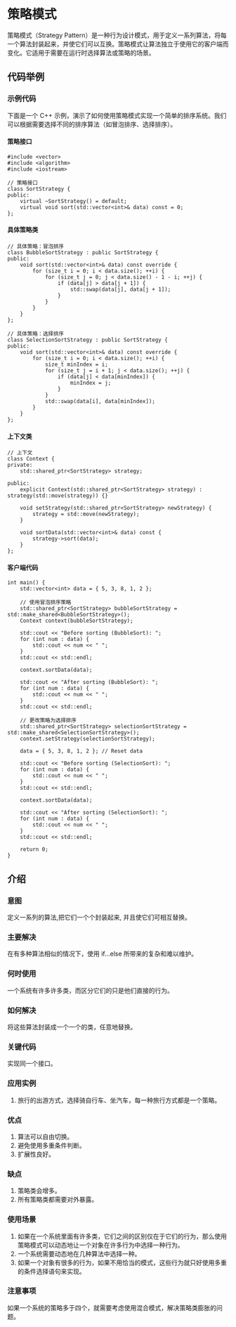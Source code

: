 # 策略模式
策略模式（Strategy Pattern）是一种行为设计模式，用于定义一系列算法，将每一个算法封装起来，并使它们可以互换。策略模式让算法独立于使用它的客户端而变化。它适用于需要在运行时选择算法或策略的场景。
## 代码举例
### 示例代码
下面是一个 C++ 示例，演示了如何使用策略模式实现一个简单的排序系统。我们可以根据需要选择不同的排序算法（如冒泡排序、选择排序）。

#### 策略接口
```
#include <vector>
#include <algorithm>
#include <iostream>

// 策略接口
class SortStrategy {
public:
    virtual ~SortStrategy() = default;
    virtual void sort(std::vector<int>& data) const = 0;
};
```

#### 具体策略类
```
// 具体策略：冒泡排序
class BubbleSortStrategy : public SortStrategy {
public:
    void sort(std::vector<int>& data) const override {
        for (size_t i = 0; i < data.size(); ++i) {
            for (size_t j = 0; j < data.size() - 1 - i; ++j) {
                if (data[j] > data[j + 1]) {
                    std::swap(data[j], data[j + 1]);
                }
            }
        }
    }
};

// 具体策略：选择排序
class SelectionSortStrategy : public SortStrategy {
public:
    void sort(std::vector<int>& data) const override {
        for (size_t i = 0; i < data.size(); ++i) {
            size_t minIndex = i;
            for (size_t j = i + 1; j < data.size(); ++j) {
                if (data[j] < data[minIndex]) {
                    minIndex = j;
                }
            }
            std::swap(data[i], data[minIndex]);
        }
    }
};
```

####  上下文类
```
// 上下文
class Context {
private:
    std::shared_ptr<SortStrategy> strategy;

public:
    explicit Context(std::shared_ptr<SortStrategy> strategy) : strategy(std::move(strategy)) {}

    void setStrategy(std::shared_ptr<SortStrategy> newStrategy) {
        strategy = std::move(newStrategy);
    }

    void sortData(std::vector<int>& data) const {
        strategy->sort(data);
    }
};
```

#### 客户端代码
```
int main() {
    std::vector<int> data = { 5, 3, 8, 1, 2 };

    // 使用冒泡排序策略
    std::shared_ptr<SortStrategy> bubbleSortStrategy = std::make_shared<BubbleSortStrategy>();
    Context context(bubbleSortStrategy);

    std::cout << "Before sorting (BubbleSort): ";
    for (int num : data) {
        std::cout << num << " ";
    }
    std::cout << std::endl;

    context.sortData(data);

    std::cout << "After sorting (BubbleSort): ";
    for (int num : data) {
        std::cout << num << " ";
    }
    std::cout << std::endl;

    // 更改策略为选择排序
    std::shared_ptr<SortStrategy> selectionSortStrategy = std::make_shared<SelectionSortStrategy>();
    context.setStrategy(selectionSortStrategy);

    data = { 5, 3, 8, 1, 2 }; // Reset data

    std::cout << "Before sorting (SelectionSort): ";
    for (int num : data) {
        std::cout << num << " ";
    }
    std::cout << std::endl;

    context.sortData(data);

    std::cout << "After sorting (SelectionSort): ";
    for (int num : data) {
        std::cout << num << " ";
    }
    std::cout << std::endl;

    return 0;
}
```


## 介绍
### 意图
定义一系列的算法,把它们一个个封装起来, 并且使它们可相互替换。

### 主要解决
在有多种算法相似的情况下，使用 if…else 所带来的复杂和难以维护。

### 何时使用
一个系统有许多许多类，而区分它们的只是他们直接的行为。

### 如何解决
将这些算法封装成一个一个的类，任意地替换。

### 关键代码
实现同一个接口。

### 应用实例
1) 旅行的出游方式，选择骑自行车、坐汽车，每一种旅行方式都是一个策略。

### 优点
1) 算法可以自由切换。
2) 避免使用多重条件判断。
3) 扩展性良好。

### 缺点
1) 策略类会增多。
2) 所有策略类都需要对外暴露。

### 使用场景
1) 如果在一个系统里面有许多类，它们之间的区别仅在于它们的行为，那么使用策略模式可以动态地让一个对象在许多行为中选择一种行为。
2) 一个系统需要动态地在几种算法中选择一种。
3) 如果一个对象有很多的行为，如果不用恰当的模式，这些行为就只好使用多重的条件选择语句来实现。

### 注意事项
如果一个系统的策略多于四个，就需要考虑使用混合模式，解决策略类膨胀的问题。
